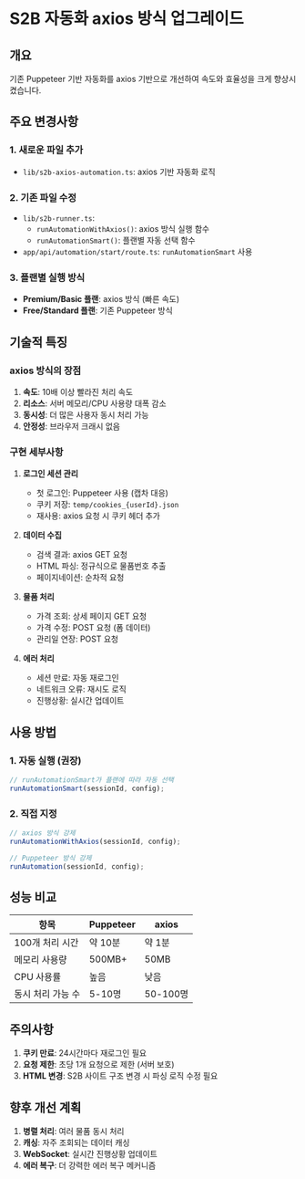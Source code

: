 # S2B 자동화 axios 방식 업그레이드

## 개요
기존 Puppeteer 기반 자동화를 axios 기반으로 개선하여 속도와 효율성을 크게 향상시켰습니다.

## 주요 변경사항

### 1. 새로운 파일 추가
- `lib/s2b-axios-automation.ts`: axios 기반 자동화 로직

### 2. 기존 파일 수정
- `lib/s2b-runner.ts`: 
  - `runAutomationWithAxios()`: axios 방식 실행 함수
  - `runAutomationSmart()`: 플랜별 자동 선택 함수
- `app/api/automation/start/route.ts`: `runAutomationSmart` 사용

### 3. 플랜별 실행 방식
- **Premium/Basic 플랜**: axios 방식 (빠른 속도)
- **Free/Standard 플랜**: 기존 Puppeteer 방식

## 기술적 특징

### axios 방식의 장점
1. **속도**: 10배 이상 빨라진 처리 속도
2. **리소스**: 서버 메모리/CPU 사용량 대폭 감소
3. **동시성**: 더 많은 사용자 동시 처리 가능
4. **안정성**: 브라우저 크래시 없음

### 구현 세부사항
1. **로그인 세션 관리**
   - 첫 로그인: Puppeteer 사용 (캡차 대응)
   - 쿠키 저장: `temp/cookies_{userId}.json`
   - 재사용: axios 요청 시 쿠키 헤더 추가

2. **데이터 수집**
   - 검색 결과: axios GET 요청
   - HTML 파싱: 정규식으로 물품번호 추출
   - 페이지네이션: 순차적 요청

3. **물품 처리**
   - 가격 조회: 상세 페이지 GET 요청
   - 가격 수정: POST 요청 (폼 데이터)
   - 관리일 연장: POST 요청

4. **에러 처리**
   - 세션 만료: 자동 재로그인
   - 네트워크 오류: 재시도 로직
   - 진행상황: 실시간 업데이트

## 사용 방법

### 1. 자동 실행 (권장)
```typescript
// runAutomationSmart가 플랜에 따라 자동 선택
runAutomationSmart(sessionId, config);
```

### 2. 직접 지정
```typescript
// axios 방식 강제
runAutomationWithAxios(sessionId, config);

// Puppeteer 방식 강제
runAutomation(sessionId, config);
```

## 성능 비교

| 항목 | Puppeteer | axios |
|------|-----------|-------|
| 100개 처리 시간 | 약 10분 | 약 1분 |
| 메모리 사용량 | 500MB+ | 50MB |
| CPU 사용률 | 높음 | 낮음 |
| 동시 처리 가능 수 | 5-10명 | 50-100명 |

## 주의사항

1. **쿠키 만료**: 24시간마다 재로그인 필요
2. **요청 제한**: 초당 1개 요청으로 제한 (서버 보호)
3. **HTML 변경**: S2B 사이트 구조 변경 시 파싱 로직 수정 필요

## 향후 개선 계획

1. **병렬 처리**: 여러 물품 동시 처리
2. **캐싱**: 자주 조회되는 데이터 캐싱
3. **WebSocket**: 실시간 진행상황 업데이트
4. **에러 복구**: 더 강력한 에러 복구 메커니즘